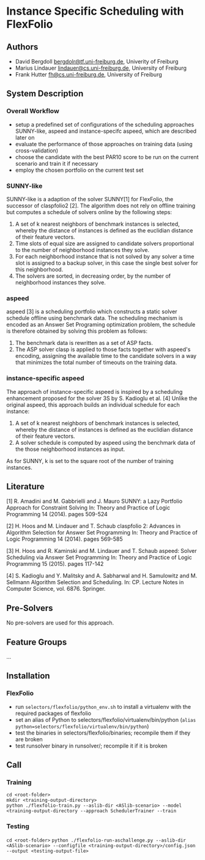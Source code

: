 # Instance Specific Scheduling with FlexFolio

## Authors

  * David Bergdoll <bergdolr@tf.uni-freiburg.de>, Univerity of Freiburg
  * Marius Lindauer <lindauer@cs.uni-freiburg.de>, University of Freiburg
  * Frank Hutter <fh@cs.uni-freiburg.de>, University of Freiburg

## System Description

### Overall Workflow

  * setup a predefined set of configurations of the scheduling approaches SUNNY-like, aspeed and instance-specifc aspeed,
   which are described later on
  * evaluate the performance of those approaches on training data (using cross-validation)
  * choose the candidate with the best PAR10 score to be run on the current scenario and train it if necessary
  * employ the chosen portfolio on the current test set 

### SUNNY-like

SUNNY-like is a adaption of the solver SUNNY[1] for FlexFolio, the successor of claspfolio2 [2]. The algorithm does not rely on offline 
training but computes a schedule of solvers online by the following steps:

1. A set of k nearest neighbors of benchmark instances is selected, whereby the distance of instances is defined as the
 euclidian distance of their feature vectors.
2. Time slots of equal size are assigned to candidate solvers proportional to the number of neighborhood instances they
 solve.
3. For each neighborhood instance that is not solved by any solver a time slot is assigned to a backup solver, in this
 case the single best solver for this neighborhood.
4. The solvers are sorted, in decreasing order, by the number of neighborhood instances they solve.

### aspeed

aspeed [3] is a scheduling portfolio which constructs a static solver schedule offline using benchmark data. The scheduling
mechanism is encoded as an Answer Set Programing optimization problem, the schedule is therefore obtained by solving 
this problem as follows:

1. The benchmark data is rewritten as a set of ASP facts.
2. The ASP solver clasp is applied to those facts together with aspeed's encoding, assigning the available time to the
 candidate solvers in a way that minimizes the total number of timeouts on the training data.

### instance-specific aspeed

The approach of instance-specific aspeed is inspired by a scheduling enhancement proposed for the solver 3S by S. Kadioglu et al. [4]
Unlike the original aspeed, this approach builds an individual schedule for each instance:
 
1. A set of k nearest neighbors of benchmark instances is selected, whereby the distance of instances is defined as the
 euclidian distance of their feature vectors.
2. A solver schedule is computed by aspeed using the benchmark data of the those neighborhood instances as input.

As for SUNNY, k is set to the square root of the number of training instances.


## Literature

[1] R. Amadini and M. Gabbrielli and J. Mauro
SUNNY: a Lazy Portfolio Approach for Constraint Solving
In: Theory and Practice of Logic Programming 14 (2014). pages 509-524

[2] H. Hoos and M. Lindauer and T. Schaub
claspfolio 2: Advances in Algorithm Selection for Answer Set Programming
In: Theory and Practice of Logic Programming 14 (2014). pages 569-585

[3] H. Hoos and R. Kaminski and M. Lindauer and T. Schaub
aspeed: Solver Scheduling via Answer Set Programming
In: Theory and Practice of Logic Programming 15 (2015). pages 117-142

[4] S. Kadioglu and Y. Malitsky and A. Sabharwal and H. Samulowitz and M. Sellmann
Algorithm Selection and Scheduling. 
In: CP. Lecture Notes in Computer Science, vol. 6876. Springer.

## Pre-Solvers

No pre-solvers are used for this approach.

## Feature Groups

...

## Installation

### FlexFolio

  * run ```selectors/flexfolio/python_env.sh``` to install a virtualenv with the required packages of flexfolio
  * set an alias of Python to selectors/flexfolio/virtualenv/bin/python (```alias python=selectors/flexfolio/virtualenv/bin/python```)
  * test the binaries in selectors/flexfolio/binaries; recompile them if they are broken
  * test runsolver binary in runsolver/; recompile it if it is broken

## Call 

### Training

`cd <root-folder>`  
`mkdir <training-output-directory>`  
`python ./flexfolio-train.py --aslib-dir <ASlib-scenario> --model <training-output-directory --approach SchedulerTrainer --train`

### Testing

`cd <root-folder>`
`python ./flexfolio-run-aschallenge.py --aslib-dir <ASlib-scenario> --configfile <training-output-directory>/config.json --output <testing-output-file>`
